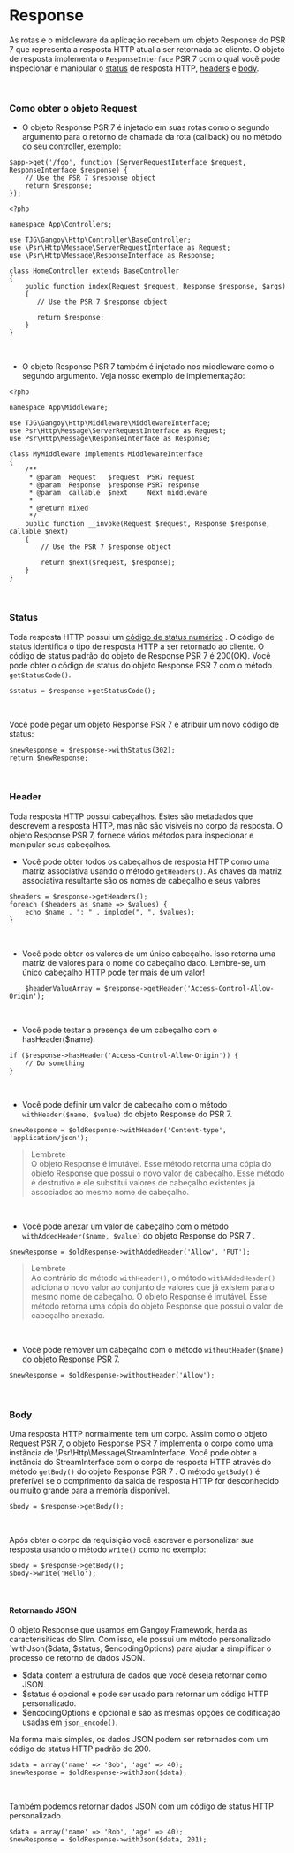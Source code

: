 # Response
As rotas e o middleware da aplicação recebem um objeto Response do PSR 7 que representa a resposta HTTP atual 
a ser retornada ao cliente. O objeto de resposta implementa o `ResponseInterface` PSR 7 com o qual você pode inspecionar 
e manipular o [status](#status) de resposta HTTP, [headers](#header) e [body](#body).

<br>

### Como obter o objeto Request
+ O objeto Response PSR 7 é injetado em suas rotas como o segundo argumento para o 
retorno de chamada da rota (callback) ou no método do seu controller, exemplo:

```
$app->get('/foo', function (ServerRequestInterface $request, ResponseInterface $response) {
    // Use the PSR 7 $response object
    return $response;
});
```

```
<?php

namespace App\Controllers;

use TJG\Gangoy\Http\Controller\BaseController;
use \Psr\Http\Message\ServerRequestInterface as Request;
use \Psr\Http\Message\ResponseInterface as Response;

class HomeController extends BaseController
{
    public function index(Request $request, Response $response, $args)
    {
       // Use the PSR 7 $response object
       
       return $response;
    }
}
```

<br>

+ O objeto Response PSR 7 também é injetado nos middleware como o segundo argumento. 
Veja nosso exemplo de implementação:

```
<?php

namespace App\Middleware;

use TJG\Gangoy\Http\Middleware\MiddlewareInterface;
use Psr\Http\Message\ServerRequestInterface as Request;
use Psr\Http\Message\ResponseInterface as Response;

class MyMiddleware implements MiddlewareInterface
{
    /**
     * @param  Request   $request  PSR7 request
     * @param  Response  $response PSR7 response
     * @param  callable  $next     Next middleware
     *
     * @return mixed
     */
    public function __invoke(Request $request, Response $response, callable $next)
    {
        // Use the PSR 7 $response object
        
        return $next($request, $response);
    }
}
``` 

<br>

<a name="status"></a>
### Status
Toda resposta HTTP possui um [código de status numérico](https://www.w3.org/Protocols/rfc2616/rfc2616-sec10.html) . 
O código de status identifica o tipo de resposta HTTP a ser retornado ao cliente. O código de status padrão do objeto 
de Response PSR 7 é 200(OK). Você pode obter o código de status do objeto Response PSR 7 com o método `getStatusCode()`.

    $status = $response->getStatusCode();

<br>

Você pode pegar um objeto Response PSR 7 e atribuir um novo código de status:

    $newResponse = $response->withStatus(302);
    return $newResponse;

<br>

<a name="header"></a>
### Header
Toda resposta HTTP possui cabeçalhos. Estes são metadados que descrevem a resposta HTTP, mas não são visíveis no corpo 
da resposta. O objeto Response PSR 7, fornece vários métodos para inspecionar e manipular seus cabeçalhos.

+ Você pode obter todos os cabeçalhos de resposta HTTP como uma matriz associativa usando o método `getHeaders()`. 
As chaves da matriz associativa resultante são os nomes de cabeçalho e seus valores

```
$headers = $response->getHeaders();
foreach ($headers as $name => $values) {
    echo $name . ": " . implode(", ", $values);
}
```

<br>

+ Você pode obter os valores de um único cabeçalho. Isso retorna uma matriz de valores para o nome do cabeçalho dado. 
Lembre-se, um único cabeçalho HTTP pode ter mais de um valor!

```
    $headerValueArray = $response->getHeader('Access-Control-Allow-Origin');
```

<br>

+ Você pode testar a presença de um cabeçalho com o hasHeader($name).

```
if ($response->hasHeader('Access-Control-Allow-Origin')) {
    // Do something
}
```

<br>

+ Você pode definir um valor de cabeçalho com o método `withHeader($name, $value)` do objeto Response do PSR 7.

```
$newResponse = $oldResponse->withHeader('Content-type', 'application/json');
```

> Lembrete <br>
  O objeto Response é imutável. Esse método retorna uma cópia do objeto Response que possui o novo valor de cabeçalho. 
  Esse método é destrutivo e ele substitui valores de cabeçalho existentes já associados ao mesmo nome de cabeçalho.

<br>

+ Você pode anexar um valor de cabeçalho com o método `withAddedHeader($name, $value)` do objeto Response do PSR 7 .

```
$newResponse = $oldResponse->withAddedHeader('Allow', 'PUT');
```

> Lembrete <br>
  Ao contrário do método `withHeader()`, o método  `withAddedHeader()` adiciona o novo valor ao conjunto de valores que 
  já existem para o mesmo nome de cabeçalho. O objeto Response é imutável. Esse método retorna uma cópia do objeto 
  Response que possui o valor de cabeçalho anexado.

<br>

+ Você pode remover um cabeçalho com o método `withoutHeader($name)` do objeto Response PSR 7.

```
$newResponse = $oldResponse->withoutHeader('Allow');
```

<br>

<a name="body"></a>
### Body
Uma resposta HTTP normalmente tem um corpo. Assim como o objeto Request PSR 7, o objeto Response PSR 7 implementa o 
corpo como uma instância de \Psr\Http\Message\StreamInterface. Você pode obter a instância do StreamInterface com o corpo 
de resposta HTTP através do método `getBody()` do objeto Response PSR 7 . O método `getBody()` é preferível se o comprimento 
da sáida de resposta HTTP for desconhecido ou muito grande para a memória disponível.

````
$body = $response->getBody();
````

<br>

Após obter o corpo da requisição você escrever e personalizar sua resposta usando o método `write()` como no exemplo:

````
$body = $response->getBody();
$body->write('Hello');
````

<br>

#### Retornando JSON
O objeto Response que usamos em Gangoy Framework, herda as caracterísiticas do Slim. Com isso, ele possui um método 
personalizado `withJson($data, $status, $encodingOptions) para ajudar a simplificar o processo de retorno de dados JSON.

- $data contém a estrutura de dados que você deseja retornar como JSON.
- $status é opcional e pode ser usado para retornar um código HTTP personalizado.
- $encodingOptions é opcional e são as mesmas opções de codificação usadas em `json_encode()`.

Na forma mais simples, os dados JSON podem ser retornados com um código de status HTTP padrão de 200.

````
$data = array('name' => 'Bob', 'age' => 40);
$newResponse = $oldResponse->withJson($data);
````

<br>

Também podemos retornar dados JSON com um código de status HTTP personalizado.

````
$data = array('name' => 'Rob', 'age' => 40);
$newResponse = $oldResponse->withJson($data, 201);
````

